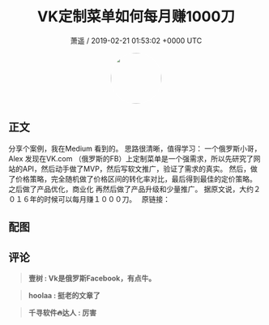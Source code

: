 <h1 align="center">VK定制菜单如何每月赚1000刀</h1>
<p align="center">
    <a>萧遥 / 2019-02-21 01:53:02 &#43;0000 UTC</a>
</p>

<div align="center">
    <img src="https://images.zsxq.com/FsurLbkQq-G5zJLVU_S_SdwHVTGO?e=1590940799&amp;token=kIxbL07-8jAj8w1n4s9zv64FuZZNEATmlU_Vm6zD:GJqgfNiwftE-_9zwPTPFtbImT2s=" width="100" height="100" style="border:1px solid;border-radius:50%; color:#ffffff"/>
</div>

## 正文

<div>
分享个案例，我在Medium 看到的。 思路很清晰，值得学习： 
一个俄罗斯小哥，Alex 发现在VK.com （俄罗斯的FB）上定制菜单是一个强需求，所以先研究了网站的API，然后动手做了MVP，然后写软文推广，验证了需求的真实。 
然后，做了价格策略，完全随机做了价格区间的转化率对比，最后得到最佳的定价策略。 
之后做了产品优化，商业化
再然后做了产品升级和少量推广。
据原文说，大约２０１６年的时候可以每月赚１０００刀。　
原链接：　

</div>

## 配图
<div class="image" align="center">

</div>

## 评论

<div align="left">
<div>

<blockquote >
<span> <strong>壹树 : Vk是俄罗斯Facebook，有点牛。 </strong></span>
</blockquote>

<blockquote >
<span> <strong>hoolaa : 挺老的文章了 </strong></span>
</blockquote>

<blockquote >
<span> <strong>千寻软件🔥达人 : 厉害 </strong></span>
</blockquote>

</div>
</div>